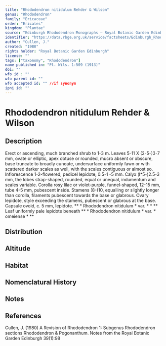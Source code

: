 ```yaml
---
title: "Rhododendron nitidulum Rehder & Wilson"
genus: "Rhododendron"
family: "Ericaceae"
order: "Ericales"
kingdom: "Plantae"
source: "Edinburgh Rhododendron Monographs – Royal Botanic Garden Edinburgh"
identifier: "https://data.rbge.org.uk/service/factsheets/Edinburgh_Rhododendron_Monographs.xhtml"
author: "Cullen, J."
created: "1980"
rights holder: "Royal Botanic Garden Edinburgh"
license: ""
tags: ["taxonomy", "Rhododendron"]
name published in: "Pl. Wils. 1:509 (1913)"
doi: ""
wfo id : ""
wfo parent id: ""
wfo accepted id: "" //if synonym                      
ipni id: ""
---
```


                       

# Rhododendron nitidulum Rehder & Wilson

## Description
Erect or ascending, much branched shrub to 1-3 m. Leaves 5-11 X (2-5-)3-7 mm, ovate or elliptic, apex obtuse or rounded, mucro absent or obscure, base truncate to broadly cuneate, undersurface uniformly fawn or with scattered darker scales as well, with the scales contiguous or almost so. Inflorescence 1-2-flowered, pedicel lepidote, 0.5-1 -5 mm. Calyx (l*5-)2.5-3 mm, the lobes strap-shaped, rounded, equal or unequal, indumentum and scales variable. Corolla rosy lilac or violet-purple, funnel-shaped, 12-15 mm, tube 4-5 mm, pubescent inside. Stamens (8-)10, equalling or slightly longer than corolla, filaments pubescent towards the base or glabrous. Ovary lepidote, style exceeding the stamens, pubescent or glabrous at the base. Capsule ovoid, c. 5 mm, lepidote. ** * Rhododendron nitidulum * var. * * ** Leaf uniformly pale lepidote beneath ** * Rhododendron nitidulum * var. * omeiense * **

## Distribution


## Altitude


## Habitat


## Nomenclatural History

                       
## Notes


## References

Cullen, J. (1980) A Revision of Rhododendron 1: Subgenus Rhododendron sections Rhododendron & Pogonanthum. Notes from the Royal Botanic Garden Edinburgh 39(1):98
